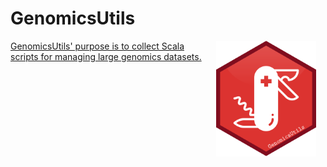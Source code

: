 # GenomicsUtils

<a href={https://github.com/Hardy-Lab-Statistical-Genetics/GenomicsUtils}><img src="./assets/GenomicsUtils.svg" alt="HLSGUtils logo" align="right" width="160" style="padding: 0 15px; float: right;"/>
  
GenomicsUtils' purpose is to collect Scala scripts for managing large genomics datasets.
